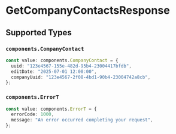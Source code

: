 # GetCompanyContactsResponse


## Supported Types

### `components.CompanyContact`

```typescript
const value: components.CompanyContact = {
  uuid: "123e4567-155e-482d-95b4-23004417bfdb",
  editDate: "2025-07-01 12:00:00",
  companyUuid: "123e4567-2f08-4bd1-90b4-23004742a8cb",
};
```

### `components.ErrorT`

```typescript
const value: components.ErrorT = {
  errorCode: 1000,
  message: "An error occurred completing your request",
};
```

